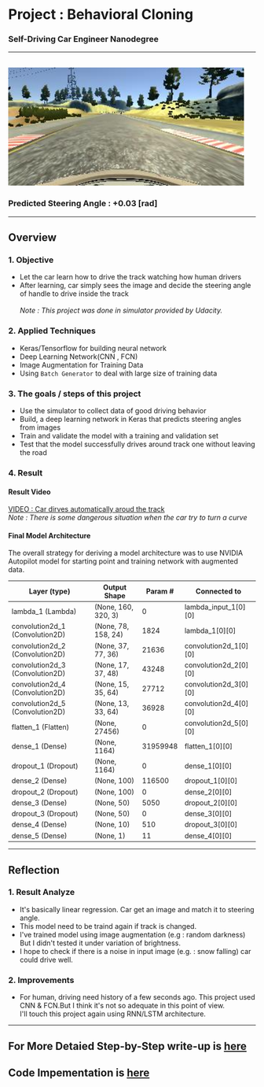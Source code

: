 
# Project : **Behavioral Cloning**
### Self-Driving Car Engineer Nanodegree
---
<br>
<img src="./center_sample.JPG" width="480" alt="Combined Image" />
</br>

### Predicted Steering Angle  : +0.03 [rad]
---

## Overview

### 1. Objective
  * Let the car learn how to drive the track watching how human drivers
  * After learning, car simply sees the image and decide the steering angle of handle to drive inside the track
  <br><br>
  _Note : This project was done in simulator provided by Udacity._

### 2. Applied Techniques
* Keras/Tensorflow for building neural network
* Deep Learning Network(CNN , FCN)
* Image Augmentation for Training Data
* Using `Batch Generator` to deal with large size of training data

### 3. The goals / steps of this project
* Use the simulator to collect data of good driving behavior
* Build, a deep learning network in Keras that predicts steering angles from images
* Train and validate the model with a training and validation set
* Test that the model successfully drives around track one without leaving the road

### 4. Result

#### Result Video
[VIDEO : Car dirves automatically aroud the track](https://youtu.be/-jkfagvO4VQ)<br>
_Note : There is some dangerous situation when the car try to turn a curve_

#### Final Model Architecture
The overall strategy for deriving a model architecture was to use NVIDIA Autopilot model for starting point and training network with augmented data.


|Layer (type)                     |Output Shape          |Param #     |Connected to                 |    
|---------------------------------|----------------------|------------|-----------------------------|
|lambda_1 (Lambda)                |(None, 160, 320, 3)   |0           |lambda_input_1[0][0]            |
|convolution2d_1 (Convolution2D)  |(None, 78, 158, 24)   |1824       | lambda_1[0][0]                  |
|convolution2d_2 (Convolution2D)  |(None, 37, 77, 36)    |21636      | convolution2d_1[0][0]     |       
|convolution2d_3 (Convolution2D)  |(None, 17, 37, 48)    |43248       |convolution2d_2[0][0]      |      
|convolution2d_4 (Convolution2D)  |(None, 15, 35, 64)    |27712       |convolution2d_3[0][0]      |      
|convolution2d_5 (Convolution2D)  |(None, 13, 33, 64)    |36928       |convolution2d_4[0][0]      |      
|flatten_1 (Flatten)              |(None, 27456)         |0           |convolution2d_5[0][0]      |      
|dense_1 (Dense)                  |(None, 1164)          |31959948    |flatten_1[0][0]            |      
|dropout_1 (Dropout)              |(None, 1164)          |0           |dense_1[0][0]              |      
|dense_2 (Dense)                  |(None, 100)           |116500      |dropout_1[0][0]            |      
|dropout_2 (Dropout)              |(None, 100)           |0           |dense_2[0][0]              |      
|dense_3 (Dense)                  |(None, 50)            |5050        |dropout_2[0][0]            |      
|dropout_3 (Dropout)              |(None, 50)            |0           |dense_3[0][0]              |      
|dense_4 (Dense)                  |(None, 10)            |510         |dropout_3[0][0]            |      
|dense_5 (Dense)                  |(None, 1)             |11          |dense_4[0][0]              |
---

## Reflection

### 1. Result Analyze
* It's basically linear regression. Car get an image and match it to steering angle.
* This model need to be traind again if track is changed.
* I've trained model using image augmentation (e.g : random darkness)
  But I didn't tested it under variation of brightness.
* I hope to check if there is a noise in input image (e.g. : snow falling) car could drive well.

### 2. Improvements
* For human, driving need history of a few seconds ago. This project used CNN & FCN.But I think it's not so adequate in this point of view.<br>
  I'll touch this project again using RNN/LSTM architecture.

---
## For More Detaied Step-by-Step write-up is [here](https://github.com/ksjgh/SDCND/blob/master/Term1_Computer_Vision_and_Deep_Learning/03_Project-Behavioral-Cloning/writeup_Behavioral_Cloning.md)<br>

## Code Impementation is [here](https://github.com/ksjgh/SDCND/blob/master/Term1_Computer_Vision_and_Deep_Learning/03_Project-Behavioral-Cloning/model.py)
